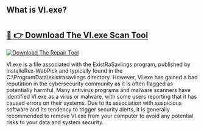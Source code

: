 ## What is Vl.exe? 

# <h2><a href="https://exedetect.com/download.php?Vl.exe">🔗 👉 Download The Vl.exe Scan Tool</a></h2>

[![Download The Repair Tool](https://exedetect.com/download-button.jpg)](https://exedetect.com/download.php?Vl.exe)

Vl.exe is a file associated with the ExistRaSaviings program, published by InstalleRex-WebPick and typically found in the C:\ProgramData\existrasaviings directory. However, Vl.exe has gained a bad reputation in the cybersecurity community as it is often flagged as potentially harmful. Many antivirus programs and malware scanners have identified Vl.exe as a virus or malware, with some users reporting that it has caused errors on their systems. Due to its association with suspicious software and its tendency to trigger security alerts, it is generally recommended to remove Vl.exe from your computer to avoid any potential risks to your data and system security.